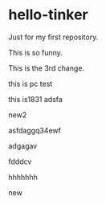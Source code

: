# hello-tinker
Just for my first repository.

This is so funny.

This is the 3rd change.

this is pc test

this is1831
adsfa


new2

asfdaggq34ewf

adgagav

fdddcv

hhhhhhh

new
